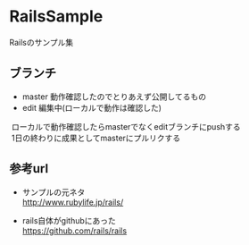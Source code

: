 RailsSample
====
Railsのサンプル集  
## ブランチ
- master 動作確認したのでとりあえず公開してるもの
- edit 編集中(ローカルで動作は確認した)
  
  ローカルで動作確認したらmasterでなくeditブランチにpushする  
  1日の終わりに成果としてmasterにプルリクする  
## 参考url
- サンプルの元ネタ  
  http://www.rubylife.jp/rails/

- rails自体がgithubにあった  
  https://github.com/rails/rails
